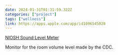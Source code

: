 ```yaml
---
date: 2024-01-31T01:31:59.322Z
categories: ["project"]
tags: ["wellness"]
link: https://apps.apple.com/app/id1096545820
---
```

[NIOSH Sound Level Meter](https://apps.apple.com/app/id1096545820)

Monitor for the room volume level made by the CDC.
